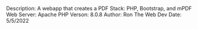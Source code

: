 Description: A webapp that creates a PDF
Stack: PHP, Bootstrap, and mPDF
Web Server: Apache
PHP Verson: 8.0.8
Author: Ron The Web Dev
Date: 5/5/2022

